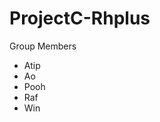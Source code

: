 # ProjectC-Rhplus

Group Members
- Atip
- Ao
- Pooh
- Raf
- Win                                                                                                                                                                                       
